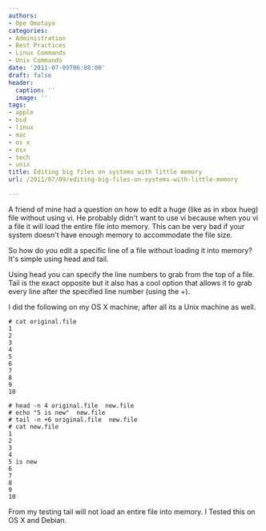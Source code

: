 ```yaml
---
authors:
- Ope Omotayo
categories:
- Administration
- Best Practices
- Linux Commands
- Unix Commands
date: '2011-07-09T06:08:00'
draft: false
header:
  caption: ''
  image: ''
tags:
- apple
- bsd
- linux
- mac
- os x
- osx
- tech
- unix
title: Editing big files on systems with little memory
url: /2011/07/09/editing-big-files-on-systems-with-little-memory

---
```


A friend of mine had a question on how to edit a huge (like as in xbox hueg) file without using vi. He probably didn't want to use vi because when you vi a file it will load the entire file into memory. This can be very bad if your system doesn't have enough memory to accommodate the file size.

So how do you edit a specific line of a file without loading it into memory? It's simple using head and tail.

Using head you can specify the line numbers to grab from the top of a file. Tail is the exact opposite but it also has a cool option that allows it to grab every line after the specified line number (using the +).

I did the following on my OS X machine; after all its a Unix machine as well.

    # cat original.file  
    1  
    2  
    3  
    4  
    5  
    6  
    7  
    8  
    9  
    10  
  
    # head -n 4 original.file  new.file  
    # echo "5 is new"  new.file  
    # tail -n +6 original.file  new.file  
    # cat new.file  
    1  
    2  
    3  
    4  
    5 is new  
    6  
    7  
    8  
    9  
    10  

From my testing tail will not load an entire file into memory. I Tested this on OS X and Debian.
